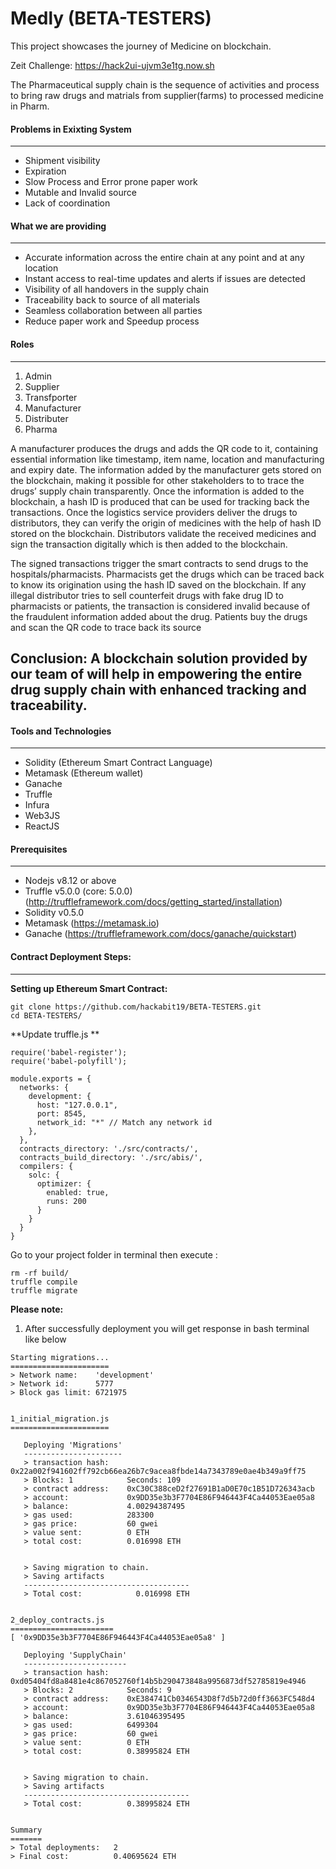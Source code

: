 # Medly (BETA-TESTERS)
This project showcases the journey of Medicine on blockchain.

Zeit Challenge: https://hack2ui-ujvm3e1tg.now.sh

The Pharmaceutical supply chain is the sequence of activities and process to bring raw drugs and matrials from supplier(farms) to processed medicine in Pharm.

#### Problems in Exixting System
---
- Shipment visibility
- Expiration
- Slow Process and Error prone paper work
- Mutable and Invalid source
- Lack of coordination

#### What we are providing
---
- Accurate information across the entire chain at any point and at any location
- Instant access to real-time updates and alerts if issues are detected
- Visibility of all handovers in the supply chain
- Traceability back to source of all materials
- Seamless collaboration between all parties
- Reduce paper work and Speedup process



#### Roles
---
1. Admin
2. Supplier
3. Transfporter
4. Manufacturer
5. Distributer
6. Pharma

A manufacturer produces the drugs and adds the QR code to it, containing essential information like timestamp, item name, location and manufacturing and expiry date. The information added by the manufacturer gets stored on the blockchain, making it possible for other stakeholders to to trace the drugs’ supply chain transparently. Once the information is added to the blockchain, a hash ID is produced that can be used for tracking back the transactions. Once the logistics service providers deliver the drugs to distributors, they can verify the origin of medicines with the help of hash ID stored on the blockchain. Distributors validate the received medicines and sign the transaction digitally which is then added to the blockchain.

The signed transactions trigger the smart contracts to send drugs to the hospitals/pharmacists. Pharmacists get the drugs which can be traced back to know its origination using the hash ID saved on the blockchain. If any illegal distributor tries to sell counterfeit drugs with fake drug ID to pharmacists or patients, the transaction is considered invalid because of the fraudulent information added about the drug. Patients buy the drugs and scan the QR code to trace back its source

**Conclusion**: A blockchain solution provided by our team of will help in empowering the entire drug supply chain with enhanced tracking and traceability.
---
#### Tools and Technologies
---
- Solidity (Ethereum Smart Contract Language)
- Metamask (Ethereum wallet)
- Ganache
- Truffle
- Infura
- Web3JS
- ReactJS

#### Prerequisites
---
- Nodejs v8.12 or above
- Truffle v5.0.0 (core: 5.0.0) (http://truffleframework.com/docs/getting_started/installation)
- Solidity v0.5.0
- Metamask (https://metamask.io)
- Ganache (https://truffleframework.com/docs/ganache/quickstart)

#### Contract Deployment Steps:
---
**Setting up Ethereum Smart Contract:**

```
git clone https://github.com/hackabit19/BETA-TESTERS.git
cd BETA-TESTERS/
```
**Update truffle.js **

```
require('babel-register');
require('babel-polyfill');

module.exports = {
  networks: {
    development: {
      host: "127.0.0.1",
      port: 8545,
      network_id: "*" // Match any network id
    },
  },
  contracts_directory: './src/contracts/',
  contracts_build_directory: './src/abis/',
  compilers: {
    solc: {
      optimizer: {
        enabled: true,
        runs: 200
      }
    }
  }
}
```
Go to your project folder in terminal then execute :

```
rm -rf build/
truffle compile
truffle migrate
```
**Please note:**
1. After successfully deployment you will get response in bash terminal like below
```
Starting migrations...
======================
> Network name:    'development'
> Network id:      5777
> Block gas limit: 6721975


1_initial_migration.js
======================

   Deploying 'Migrations'
   ----------------------
   > transaction hash:    0x22a002f941602ff792cb66ea26b7c9acea8fbde14a7343789e0ae4b349a9ff75
   > Blocks: 1            Seconds: 109
   > contract address:    0xC30C388ceD2f27691B1aD0E70c1B51D726343acb
   > account:             0x9DD35e3b3F7704E86F946443F4Ca44053Eae05a8
   > balance:             4.00294387495
   > gas used:            283300
   > gas price:           60 gwei
   > value sent:          0 ETH
   > total cost:          0.016998 ETH


   > Saving migration to chain.
   > Saving artifacts
   -------------------------------------
   > Total cost:            0.016998 ETH


2_deploy_contracts.js
=======================
[ '0x9DD35e3b3F7704E86F946443F4Ca44053Eae05a8' ]

   Deploying 'SupplyChain'
   -----------------------
   > transaction hash:    0xd05404fd8a8481e4c867052760f14b5b290473848a9956873df52785819e4946
   > Blocks: 2            Seconds: 9
   > contract address:    0xE384741Cb0346543D8f7d5b72d0ff3663FC548d4
   > account:             0x9DD35e3b3F7704E86F946443F4Ca44053Eae05a8
   > balance:             3.61046395495
   > gas used:            6499304
   > gas price:           60 gwei
   > value sent:          0 ETH
   > total cost:          0.38995824 ETH


   > Saving migration to chain.
   > Saving artifacts
   -------------------------------------
   > Total cost:          0.38995824 ETH


Summary
=======
> Total deployments:   2
> Final cost:          0.40695624 ETH

```



